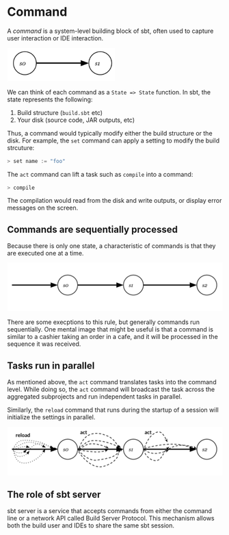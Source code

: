 Command
=======

A _command_ is a system-level building block of sbt, often used to capture user interaction or IDE interaction.

<img src="../files/command.svg" style="width: 50%;"></img>

We can think of each command as a `State => State` function. In sbt, the state represents the following:

1. Build structure (`build.sbt` etc)
2. Your disk (source code, JAR outputs, etc)

Thus, a command would typically modify either the build structure or the disk. For example, the `set` command can apply a setting to modify the build strcuture:

```scala
> set name := "foo"
```

The `act` command can lift a task such as `compile` into a command:

```scala
> compile
```

The compilation would read from the disk and write outputs, or display error messages on the screen.

Commands are sequentially processed
-----------------------------------

Because there is only one state, a characteristic of commands is that they are executed one at a time.

![command](../files/command2.svg)

There are some execptions to this rule, but generally commands run sequentially. One mental image that might be useful is that a command is similar to a cashier taking an order in a cafe, and it will be processed in the sequence it was received.

Tasks run in parallel
---------------------

As mentioned above, the `act` command translates tasks into the command level. While doing so, the `act` command will broadcast the task across the aggregated subprojects and run independent tasks in parallel.

Similarly, the `reload` command that runs during the startup of a session will initialize the settings in parallel.

![act](../files/act.svg)

The role of sbt server
----------------------

sbt server is a service that accepts commands from either the command line or a network API called Build Server Protocol. This mechanism allows both the build user and IDEs to share the same sbt session.
